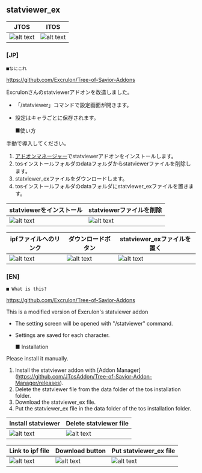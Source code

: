statviewer_ex
--
|JTOS|ITOS|
|---|---|
|![alt text](https://i.imgur.com/GUGVBwD.jpg "JP Screenshot")|![alt text](https://i.imgur.com/RxO3iUK.jpg "Screenshot")|

### [JP]

	■なにこれ

https://github.com/Excrulon/Tree-of-Savior-Addons

Excrulonさんのstatviewerアドオンを改造しました。  
* 「/statviewer」コマンドで設定画面が開きます。  
* 設定はキャラごとに保存されます。  


	■使い方

手動で導入してください。  
1. [アドオンマネージャー](https://github.com/JTosAddon/Tree-of-Savior-Addon-Manager/releases)でstatviewerアドオンをインストールします。  
2. tosインストールフォルダのdataフォルダからstatviewerファイルを削除します。  
3. statviewer_exファイルをダウンロードします。  
4. tosインストールフォルダのdataフォルダにstatviewer_exファイルを置きます。  

|statviewerをインストール|statviewerファイルを削除|
|---|---|
|![alt text](https://i.imgur.com/A2G2RxH.png "Screenshot")|![alt text](https://i.imgur.com/JpbjkVu.png "Screenshot")|
  
|ipfファイルへのリンク|ダウンロードボタン|statviewer_exファイルを置く|
|---|---|---|
|![alt text](https://i.imgur.com/GRVjgDS.png "Screenshot")|![alt text](https://i.imgur.com/T66jtM2.png "Screenshot")|![alt text](https://i.imgur.com/sUeZXLH.png "Screenshot")


### [EN]

	■ What is this?

https://github.com/Excrulon/Tree-of-Savior-Addons

This is a modified version of Excrulon's statviewer addon
* The setting screen will be opened with "/statviewer" command.
* Settings are saved for each character.

	■ Installation

Please install it manually.  
1. Install the statviewer addon with [Addon Manager] (https://github.com/JTosAddon/Tree-of-Savior-Addon-Manager/releases).  
2. Delete the statviewer file from the data folder of the tos installation folder.  
3. Download the statviewer_ex file.  
4. Put the statviewer_ex file in the data folder of the tos installation folder.  

|Install statviewer|Delete statviewer file|
|---|---|
|![alt text](https://i.imgur.com/A2G2RxH.png "Screenshot")|![alt text](https://i.imgur.com/JpbjkVu.png "Screenshot")|
  
|Link to ipf file|Download button|Put statviewer_ex file|
|---|---|---|
|![alt text](https://i.imgur.com/GRVjgDS.png "Screenshot")|![alt text](https://i.imgur.com/T66jtM2.png "Screenshot")|![alt text](https://i.imgur.com/sUeZXLH.png "Screenshot")
